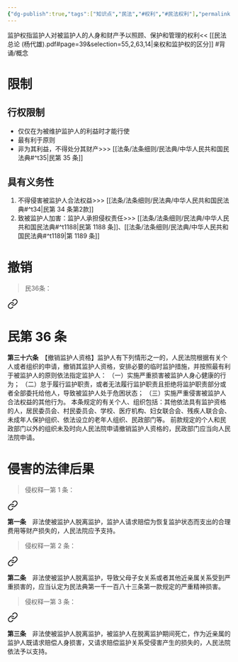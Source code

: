 ```yaml
---
{"dg-publish":true,"tags":["知识点","民法","#权利","#民法权利"],"permalink":"/学习笔记studyup/民法总论/监护权/","dgPassFrontmatter":true,"created":"2024-07-12T22:24:39.896+08:00","updated":"2024-11-11T11:31:48.175+08:00"}
---
```


监护权指监护人对被监护人的人身和财产予以照顾、保护和管理的权利<< [[民法总论 (杨代雄).pdf#page=39&selection=55,2,63,14|亲权和监护权的区分]] #背诵/概念 
# 限制
## 行权限制
- 仅仅在为被维护监护人的利益时才能行使
- 最有利于原则
- 非为其利益，不得处分其财产>>> [[法条/法条细则/民法典/中华人民共和国民法典#^t35\|民第 35 条]]
## 具有义务性
1. 不得侵害被监护人合法权益>>> [[法条/法条细则/民法典/中华人民共和国民法典#^t34\|民第 34 条第2款]] 
2. 致被监护人加害：监护人承担侵权责任>>> [[法条/法条细则/民法典/中华人民共和国民法典#^t1188\|民第 1188 条]]、[[法条/法条细则/民法典/中华人民共和国民法典#^t1189\|第 1189 条]]
# 撤销
>民36条：
<div class="transclusion internal-embed is-loaded"><a class="markdown-embed-link" href="/////#t36" aria-label="Open link"><svg xmlns="http://www.w3.org/2000/svg" width="24" height="24" viewBox="0 0 24 24" fill="none" stroke="currentColor" stroke-width="2" stroke-linecap="round" stroke-linejoin="round" class="svg-icon lucide-link"><path d="M10 13a5 5 0 0 0 7.54.54l3-3a5 5 0 0 0-7.07-7.07l-1.72 1.71"></path><path d="M14 11a5 5 0 0 0-7.54-.54l-3 3a5 5 0 0 0 7.07 7.07l1.71-1.71"></path></svg></a><div class="markdown-embed">

<div class="markdown-embed-title">

# 民第 36 条

</div>


**第三十六条**　【撤销监护人资格】监护人有下列情形之一的，人民法院根据有关个人或者组织的申请，撤销其监护人资格，安排必要的临时监护措施，并按照最有利于被监护人的原则依法指定监护人：
（一）实施严重损害被监护人身心健康的行为；
（二）怠于履行监护职责，或者无法履行监护职责且拒绝将监护职责部分或者全部委托给他人，导致被监护人处于危困状态；
（三）实施严重侵害被监护人合法权益的其他行为。
本条规定的有关个人、组织包括：其他依法具有监护资格的人，居民委员会、村民委员会、学校、医疗机构、妇女联合会、残疾人联合会、未成年人保护组织、依法设立的老年人组织、民政部门等。
前款规定的个人和民政部门以外的组织未及时向人民法院申请撤销监护人资格的，民政部门应当向人民法院申请。 

</div></div>

# 侵害的法律后果
>侵权释一第 1 条：
<div class="transclusion internal-embed is-loaded"><a class="markdown-embed-link" href="////#t1" aria-label="Open link"><svg xmlns="http://www.w3.org/2000/svg" width="24" height="24" viewBox="0 0 24 24" fill="none" stroke="currentColor" stroke-width="2" stroke-linecap="round" stroke-linejoin="round" class="svg-icon lucide-link"><path d="M10 13a5 5 0 0 0 7.54.54l3-3a5 5 0 0 0-7.07-7.07l-1.72 1.71"></path><path d="M14 11a5 5 0 0 0-7.54-.54l-3 3a5 5 0 0 0 7.07 7.07l1.71-1.71"></path></svg></a><div class="markdown-embed">



**第一条**　非法使被监护人脱离监护，监护人请求赔偿为恢复监护状态而支出的合理费用等财产损失的，人民法院应予支持。 

</div></div>


>侵权释一第 2 条：
<div class="transclusion internal-embed is-loaded"><a class="markdown-embed-link" href="////#t2" aria-label="Open link"><svg xmlns="http://www.w3.org/2000/svg" width="24" height="24" viewBox="0 0 24 24" fill="none" stroke="currentColor" stroke-width="2" stroke-linecap="round" stroke-linejoin="round" class="svg-icon lucide-link"><path d="M10 13a5 5 0 0 0 7.54.54l3-3a5 5 0 0 0-7.07-7.07l-1.72 1.71"></path><path d="M14 11a5 5 0 0 0-7.54-.54l-3 3a5 5 0 0 0 7.07 7.07l1.71-1.71"></path></svg></a><div class="markdown-embed">



**第二条**　非法使被监护人脱离监护，导致父母子女关系或者其他近亲属关系受到严重损害的，应当认定为民法典第一千一百八十三条第一款规定的严重精神损害。 

</div></div>


>侵权释一第 3 条：
<div class="transclusion internal-embed is-loaded"><a class="markdown-embed-link" href="////#t3" aria-label="Open link"><svg xmlns="http://www.w3.org/2000/svg" width="24" height="24" viewBox="0 0 24 24" fill="none" stroke="currentColor" stroke-width="2" stroke-linecap="round" stroke-linejoin="round" class="svg-icon lucide-link"><path d="M10 13a5 5 0 0 0 7.54.54l3-3a5 5 0 0 0-7.07-7.07l-1.72 1.71"></path><path d="M14 11a5 5 0 0 0-7.54-.54l-3 3a5 5 0 0 0 7.07 7.07l1.71-1.71"></path></svg></a><div class="markdown-embed">



**第三条**　非法使被监护人脱离监护，被监护人在脱离监护期间死亡，作为近亲属的监护人既请求赔偿人身损害，又请求赔偿监护关系受侵害产生的损失的，人民法院依法予以支持。 

</div></div>
